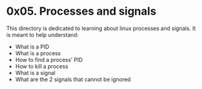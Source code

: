 # 0x05. Processes and signals
This directory is dedicated to learning about linux processes and signals. It is meant to help understand:
- What is a PID
- What is a process
- How to find a process’ PID
- How to kill a process
- What is a signal
- What are the 2 signals that cannot be ignored
